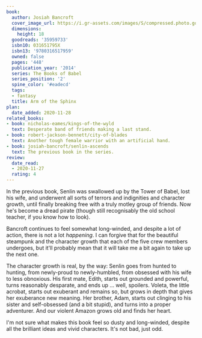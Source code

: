 ```yaml
---
book:
  author: Josiah Bancroft
  cover_image_url: https://i.gr-assets.com/images/S/compressed.photo.goodreads.com/books/1509574820l/35959733.jpg
  dimensions:
    height: 18
  goodreads: '35959733'
  isbn10: 031651795X
  isbn13: '9780316517959'
  owned: false
  pages: '448'
  publication_year: '2014'
  series: The Books of Babel
  series_position: '2'
  spine_color: '#eadecd'
  tags:
  - fantasy
  title: Arm of the Sphinx
plan:
  date_added: 2020-11-28
related_books:
- book: nicholas-eames/kings-of-the-wyld
  text: Desperate band of friends making a last stand.
- book: robert-jackson-bennett/city-of-blades
  text: Another tough female warrior with an artificial hand.
- book: josiah-bancroft/senlin-ascends
  text: The previous book in the series.
review:
  date_read:
  - 2020-11-27
  rating: 4
---
```


In the previous book, Senlin was swallowed up by the Tower of Babel, lost his wife, and underwent all sorts of terrors
and indignities and character growth, until finally breaking free with a truly motley group of friends. Now he's become
a dread pirate (though still recognisably the old school teacher, if you know how to look).

Bancroft continues to feel somewhat long-winded, and despite a lot of action, there is not a lot *happening*. I can
forgive that for the beautiful steampunk and the character growth that each of the five crew members undergoes, but
it'll probably mean that it will take me a bit again to take up the next one.

The character growth is real, by the way: Senlin goes from hunted to hunting, from newly-proud to newly-humbled, from
obsessed with his wife to less obnoxious. His first mate, Edith, starts out grounded and powerful, turns reasonably
desparate, and ends up … well, spoilers. Voleta, the little acrobat, starts out exuberant and remains so, but grows in
depth that gives her exuberance new meaning. Her brother, Adam, starts out clinging to his sister and self-obsessed (and
a bit stupid), and turns into a proper adventurer. And our violent Amazon grows old and finds her heart.

I'm not sure what makes this book feel so dusty and long-winded, despite all the brilliant ideas and vivid characters.
It's not bad, just odd.
